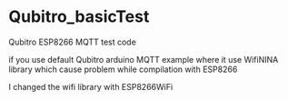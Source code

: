 # Qubitro_basicTest
Qubitro ESP8266 MQTT test code

if you use default Qubitro arduino MQTT example where it use WifiNINA library which cause problem while compilation with ESP8266

I changed the wifi library with ESP8266WiFi
